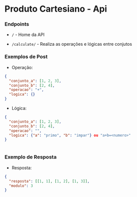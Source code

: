 # Produto Cartesiano - Api

### Endpoints


 - ``/`` - Home da API

 - ``/calculate/`` - Realiza as operações e lógicas entre conjutos


### Exemplos de Post

- Operação:

```json
{
  "conjunto_a": [1, 2, 3],
  "conjunto_b": [2, 4],
  "operacao": "+",
  "logica": {}
}
```

- Lógica:

```json
{
  "conjunto_a": [1, 2, 3],
  "conjunto_b": [2, 4],
  "operacao": "",
  "logica": {"a": "primo", "b": "impar"} ou "a+b=<numero>"
}
```


#

### Exemplo de Resposta

- Resposta:

```json
{
  "resposta": [[1, 1], [1, 2], [1, 3]],
  "modulo": 3
}
```